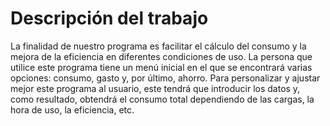 # Descripción del trabajo

La finalidad de nuestro programa es facilitar el cálculo del consumo y la mejora de la eficiencia en diferentes condiciones de uso.
La persona que utilice este programa tiene un menú inicial en el que se encontrará varias opciones: consumo, gasto y, por último, ahorro.
Para personalizar y ajustar mejor este programa al usuario, este tendrá que introducir los datos y, como resultado, obtendrá el consumo 
total dependiendo de las cargas, la hora de uso, la eficiencia, etc.
